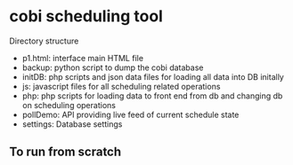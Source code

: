 cobi scheduling tool
======================

Directory structure
- p1.html: interface main HTML file
- backup: python script to dump the cobi database
- initDB: php scripts and json data files for loading all data into DB initally
- js: javascript files for all scheduling related operations
- php: php scripts for loading data to front end from db and changing db on scheduling operations
- pollDemo: API providing live feed of current schedule state
- settings: Database settings

To run from scratch
- 
